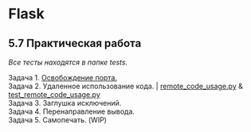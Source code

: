 # Flask
## 5.7 Практическая работа
_Все тесты находятся в папке tests._<br>

Задача 1. [Освобождение порта.](https://github.com/wafflelios/Python-Advanced/blob/main/mod5/1.%20%D0%9E%D1%81%D0%B2%D0%BE%D0%B1%D0%BE%D0%B6%D0%B4%D0%B5%D0%BD%D0%B8%D0%B5%20%D0%BF%D0%BE%D1%80%D1%82%D0%B0.py)<br>
Задача 2. Удаленное использование кода. | [remote_code_usage.py](https://github.com/wafflelios/Python-Advanced/blob/main/mod5/2_remote_code_usage.py) & [test_remote_code_usage.py](https://github.com/wafflelios/Python-Advanced/blob/main/mod5/test_remote_code_usage.py)<br>
Задача 3. Заглушка исключений.<br>
Задача 4. Перенаправление вывода.<br>
Задача 5. Самопечать. (WIP)
